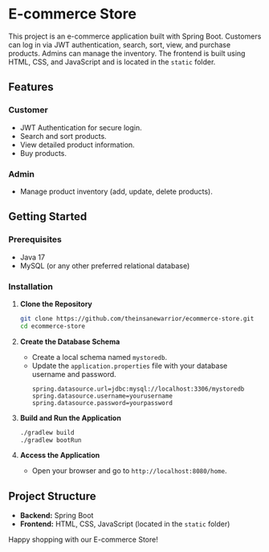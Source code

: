 # E-commerce Store

This project is an e-commerce application built with Spring Boot. Customers can log in via JWT authentication, search, sort, view, and purchase products. Admins can manage the inventory. The frontend is built using HTML, CSS, and JavaScript and is located in the `static` folder.

## Features

### Customer
- JWT Authentication for secure login.
- Search and sort products.
- View detailed product information.
- Buy products.

### Admin
- Manage product inventory (add, update, delete products).

## Getting Started

### Prerequisites
- Java 17
- MySQL (or any other preferred relational database)

### Installation

1. **Clone the Repository**
    ```sh
    git clone https://github.com/theinsanewarrior/ecommerce-store.git
    cd ecommerce-store
    ```

2. **Create the Database Schema**
    - Create a local schema named `mystoredb`.
    - Update the `application.properties` file with your database username and password.
      ```properties
      spring.datasource.url=jdbc:mysql://localhost:3306/mystoredb
      spring.datasource.username=yourusername
      spring.datasource.password=yourpassword
      ```

3. **Build and Run the Application**
    ```sh
    ./gradlew build
    ./gradlew bootRun
    ```

4. **Access the Application**
    - Open your browser and go to `http://localhost:8080/home`.

## Project Structure

- **Backend:** Spring Boot
- **Frontend:** HTML, CSS, JavaScript (located in the `static` folder)

Happy shopping with our E-commerce Store!
